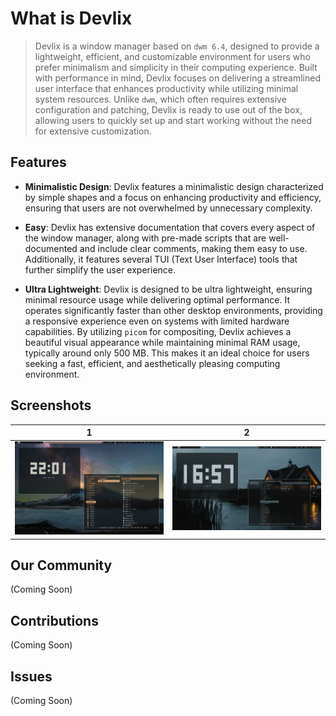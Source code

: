 # What is Devlix

> Devlix is a window manager based on `dwm 6.4`, designed to provide a lightweight, efficient, and customizable environment for users who prefer minimalism and simplicity in their computing experience. Built with performance in mind, Devlix focuses on delivering a streamlined user interface that enhances productivity while utilizing minimal system resources. Unlike `dwm`, which often requires extensive configuration and patching, Devlix is ready to use out of the box, allowing users to quickly set up and start working without the need for extensive customization.

## Features

- **Minimalistic Design**: Devlix features a minimalistic design characterized by simple shapes and a focus on enhancing productivity and efficiency, ensuring that users are not overwhelmed by unnecessary complexity.

- **Easy**: Devlix has extensive documentation that covers every aspect of the window manager, along with pre-made scripts that are well-documented and include clear comments, making them easy to use. Additionally, it features several TUI (Text User Interface) tools that further simplify the user experience.

- **Ultra Lightweight**: Devlix is designed to be ultra lightweight, ensuring minimal resource usage while delivering optimal performance. It operates significantly faster than other desktop environments, providing a responsive experience even on systems with limited hardware capabilities. By utilizing `picom` for compositing, Devlix achieves a beautiful visual appearance while maintaining minimal RAM usage, typically around only 500 MB. This makes it an ideal choice for users seeking a fast, efficient, and aesthetically pleasing computing environment.

## Screenshots
| 1 | 2 |
|---|---|
| ![screenshot1](screenshots/scrot1.png) | ![screenshot2](screenshots/scrot2.png) |

## Our Community

(Coming Soon)

## Contributions

(Coming Soon)

## Issues

(Coming Soon)